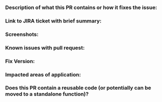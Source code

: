 ### Description of what this PR contains or how it fixes the issue:

### Link to JIRA ticket with brief summary:

### Screenshots:

### Known issues with pull request:

### Fix Version:

### Impacted areas of application:

### Does this PR contain a reusable code (or potentially can be moved to a standalone function)?
